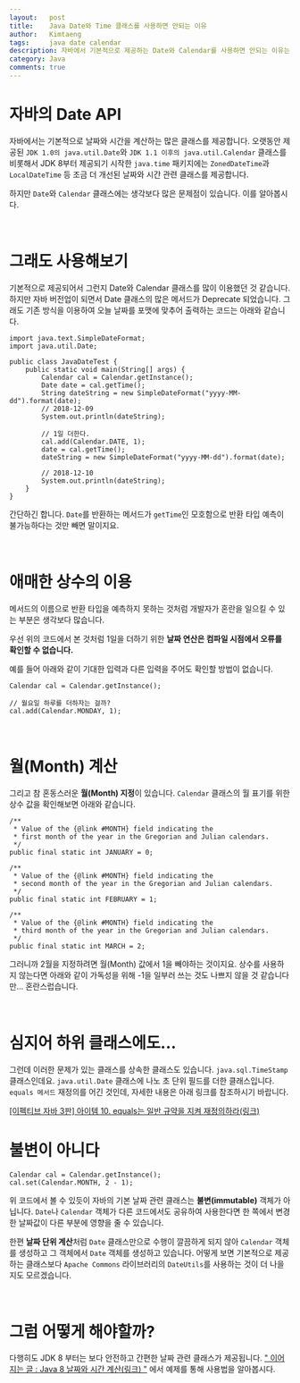 ```yaml
---
layout:   post
title:    Java Date와 Time 클래스를 사용하면 안되는 이유
author:   Kimtaeng
tags: 	  java date calendar
description: 자바에서 기본적으로 제공하는 Date와 Calendar를 사용하면 안되는 이유는 무엇일까? 
category: Java
comments: true
---
```


# 자바의 Date API

자바에서는 기본적으로 날짜와 시간을 계산하는 많은 클래스를 제공합니다. 오랫동안 제공된 ```JDK 1.0의 java.util.Date```와
```JDK 1.1 이후의 java.util.Calendar``` 클래스를 비롯해서 JDK 8부터 제공되기 시작한 ```java.time``` 패키지에는
```ZonedDateTime```과 ```LocalDateTime``` 등 조금 더 개선된 날짜와 시간 관련 클래스를 제공합니다.

하지만 ```Date```와 ```Calendar``` 클래스에는 생각보다 많은 문제점이 있습니다. 이를 알아봅시다.

<br/>

# 그래도 사용해보기

기본적으로 제공되어서 그런지 Date와 Calendar 클래스를 많이 이용했던 것 같습니다. 하지만 자바 버전업이 되면서 Date 클래스의
많은 메서드가 Deprecate 되었습니다. 그래도 기존 방식을 이용하여 오늘 날짜를 포맷에 맞추어 출력하는 코드는 아래와 같습니다.

<pre class="line-numbers"><code class="language-java" data-start="1">import java.text.SimpleDateFormat;
import java.util.Date;

public class JavaDateTest {
    public static void main(String[] args) {
        Calendar cal = Calendar.getInstance();
        Date date = cal.getTime();
        String dateString = new SimpleDateFormat("yyyy-MM-dd").format(date);
        // 2018-12-09
        System.out.println(dateString);

        // 1일 더한다.
        cal.add(Calendar.DATE, 1);
        date = cal.getTime();
        dateString = new SimpleDateFormat("yyyy-MM-dd").format(date);

        // 2018-12-10
        System.out.println(dateString);
    }
}
</code></pre>

간단하긴 합니다. ```Date```를 반환하는 메서드가 ```getTime```인 모호함으로 반환 타입 예측이 불가능하다는 것만 빼면 말이지요.

<br/>

# 애매한 상수의 이용

메서드의 이름으로 반환 타입을 예측하지 못하는 것처럼 개발자가 혼란을 일으킬 수 있는 부분은 생각보다 많습니다.

우선 위의 코드에서 본 것처럼 1일을 더하기 위한 **날짜 연산은 컴파일 시점에서 오류를 확인할 수 없습니다.**

예를 들어 아래와 같이 기대한 입력과 다른 입력을 주어도 확인할 방법이 없습니다.

<pre class="line-numbers"><code class="language-java" data-start="1">Calendar cal = Calendar.getInstance();

// 월요일 하루를 더하자는 걸까?
cal.add(Calendar.MONDAY, 1);
</code></pre>

<br/>

# 월(Month) 계산

그리고 참 혼동스러운 **월(Month) 지정**이 있습니다. ```Calendar``` 클래스의 월 표기를 위한 상수 값을 확인해보면
아래와 같습니다.  

<pre class="line-numbers"><code class="language-java" data-start="1">/**
 * Value of the {@link #MONTH} field indicating the
 * first month of the year in the Gregorian and Julian calendars.
 */
public final static int JANUARY = 0;

/**
 * Value of the {@link #MONTH} field indicating the
 * second month of the year in the Gregorian and Julian calendars.
 */
public final static int FEBRUARY = 1;

/**
 * Value of the {@link #MONTH} field indicating the
 * third month of the year in the Gregorian and Julian calendars.
 */
public final static int MARCH = 2;
</code></pre>

그러니까 2월을 지정하려면 월(Month) 값에서 1을 빼야하는 것이지요. 상수를 사용하지 않는다면 아래와 같이 가독성을 위해
-1을 일부러 쓰는 것도 나쁘지 않을 것 같습니다만... 혼란스럽습니다.

<br/>

# 심지어 하위 클래스에도...

그런데 이러한 문제가 있는 클래스를 상속한 클래스도 있습니다. ```java.sql.TimeStamp``` 클래스인데요.
```java.util.Date``` 클래스에 나노 초 단위 필드를 더한 클래스입니다. ```equals 메서드``` 재정의를 어긴 것인데,
자세한 내용은 아래 링크를 참조하시기 바랍니다.

<a href="/post/obey-the-general-contract-when-overriding-equals" target="_blank">
[이펙티브 자바 3판] 아이템 10. equals는 일반 규약을 지켜 재정의하라(링크)</a>

<br/>

# 불변이 아니다

<pre class="line-numbers"><code class="language-java" data-start="1">Calendar cal = Calendar.getInstance();
cal.set(Calendar.MONTH, 2 - 1);
</code></pre>

위 코드에서 볼 수 있듯이 자바의 기본 날짜 관련 클래스는 **불변(immutable)** 객체가 아닙니다.
```Date```나 ```Calendar``` 객체가 다른 코드에서도 공유하여 사용한다면 한 쪽에서 변경한 날짜값이 다른 부분에 영향을 줄 수 있습니다.

한편 **날짜 단위 계산**처럼 ```Date``` 클래스만으로 수행이 깔끔하게 되지 않아 ```Calendar``` 객체를 생성하고
그 객체에서 ```Date``` 객체를 생성하고 있습니다. 어떻게 보면 기본적으로 제공하는 클래스보다 ```Apache Commons``` 라이브러리의
```DateUtils```를 사용하는 것이 더 나을지도 모르겠습니다.

<br/>

# 그럼 어떻게 해야할까?

다행히도 JDK 8 부터는 보다 안전하고 간편한 날짜 관련 클래스가 제공됩니다.
<a href="/post/java8-date-and-time" target="_blank">
" 이어지는 글 : Java 8 날짜와 시간 계산(링크) "</a> 에서 예제를 통해 사용법을 알아봅시다.




